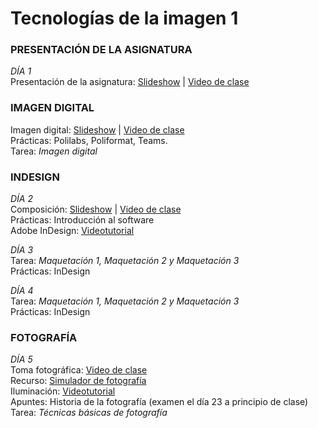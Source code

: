 # Tecnologías de la imagen 1


### PRESENTACIÓN DE LA ASIGNATURA 

*DÍA 1*  
Presentación de la asignatura: [Slideshow](https://docs.google.com/presentation/d/14xRkN9yqllp6_I3m0gIFHbMaN25jg9FvyeM7ilqvlmc/edit?usp=sharing)  |  [Video de clase](https://vimeopro.com/user37418220/tecnologias-imagen/video/459290637) 

### IMAGEN DIGITAL 

Imagen digital: [Slideshow](https://docs.google.com/presentation/d/1MfZuHkc294BJ-Yvhe6znkFwRYLDf6tqUfg0-DXlRYkU/edit?usp=sharing)  | [Video de clase](https://vimeo.com/278643024)  
Prácticas: Polilabs, Poliformat, Teams.  
Tarea:  *Imagen digital*



### INDESIGN  

*DÍA 2*  
Composición: [Slideshow](https://docs.google.com/presentation/d/1a-DBRTgNLoqvwxJFwWkQRNu1TYjbqtgu5Sc7D8a7Lhg/edit?usp=sharing)  |  [Video de clase](https://vimeopro.com/user37418220/tecnologias-imagen/video/459309046)   
Prácticas: Introducción al software   
Adobe InDesign: [Videotutorial](https://vimeo.com/338218704)  

	
*DÍA 3*  
Tarea: *Maquetación 1, Maquetación 2 y Maquetación 3*  
Prácticas: InDesign 
   
*DÍA 4*  
Tarea: *Maquetación 1, Maquetación 2 y Maquetación 3*  
Prácticas: InDesign 


	
### FOTOGRAFÍA 

*DÍA 5*  
Toma fotográfica: [Video de clase]()  
Recurso: [Simulador de fotografía]()  
Iluminación: [Videotutorial]()  
Apuntes: Historia de la fotografía (examen el día 23 a principio de clase)  
Tarea: *Técnicas básicas de fotografía*   

<!--

*DÍA 6*  
Referentes de retratos: [Slideshow]()  |  [Video de clase]()   
Tarea: *Retratos*  
Prácticas: Idear el proyecto


*DÍA 7*  
Prácticas: Proyecto Retratos  
Test: *Historia de la fotografía*  

 	
*DÍA 8*  
Prácticas: Proyecto Retratos 

*DÍA 9*  
Presentación de proyectos: [Retratos]()  
Prácticas: Entrega de rúbricas

### DIBUJO VECTORIAL E ILUSTRACIÓN

*DÍA 10*  
Didujo vectorial: [Slideshow]()  |  [Video de clase]() (***)  
Prácticas: Introducción al software  
Adobe Illustrator: [Videos]()  
Icomos de Gerd Arntz: [Video de clase]()  
Tarea: *Siluetas*



*DÍA 11*  
Práctica de contorno en clase  
Ilustración de un [texto]()  
Tarea: *Ilustración*


*DÍA 12*  
Práctica: Ilustración de un texto  

*DÍA 13*  
Práctica: Ilustración de un texto  

### DISEÑO APP

*DÍA 14*  
Presentación de ilustraciones: [web]()  (***)  
Innovación y emprendimiento: [Slideshow]()  |  [Video de clase]()  
Tarea: *Canvas*


*DÍA 15*  
Diseño, manual de supervivencia: [Slideshow]()  |  [Video de clase]()  
Practica: Introducción al software  
Adobe XD: [Videos]()  
Tarea: *Diseño de una app*


### IMÁGENES BITMAP

*DÍA 16*  
Gráficos de mapa de bits:  [Slideshow]()  |  [Video de clase]()  
Práctica: Introducción al software  
Adobe Photoshop: [Videos]()  
Tarea: *Ajustes*  
Tarea: *Reparar y restaurar*  
Tarea: *Colorear*  
Tarea: *Fotomontaje*


### DISEÑO WEB

*DÍA 17*  
 
Slideshow: [HTML5]()  | [CSS3]()  
Clase 1: [Videos]()    
Tarea: *Portafolio Web*  
Taller: Mapa de bit, Diseño app, portafolio web   


*DÍAS 18, 19, 20, 21*  
Clases 2, 3, 4, 5: [Videos]()  
Taller: Mapa de bit, Diseño app, portafolio web     

  
  
*DÍA 22*  
Clase 6: [Videos](https://vimeopro.com/user37418220/diseno-web/page/1)  
Taller: Mapa de bit, Diseño app, portafolio web  
Test: Flex box


*DÍA 23*  
Clase 7: [Videos](https://vimeopro.com/user37418220/diseno-web/page/1)  
Taller: Mapa de bit, Diseño app, portafolio web  


### ENTREGAS, TUTORÍAS Y NOTAS 

*DÍAS 24, 25, 26*   

  
  
-->

































